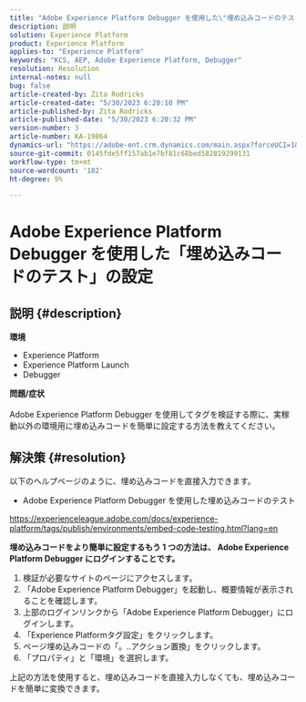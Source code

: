 ```yaml
---
title: "Adobe Experience Platform Debugger を使用した\"埋め込みコードのテスト\"の設定"
description: 説明
solution: Experience Platform
product: Experience Platform
applies-to: "Experience Platform"
keywords: "KCS, AEP, Adobe Experience Platform, Debugger"
resolution: Resolution
internal-notes: null
bug: false
article-created-by: Zita Rodricks
article-created-date: "5/30/2023 6:20:10 PM"
article-published-by: Zita Rodricks
article-published-date: "5/30/2023 6:20:32 PM"
version-number: 3
article-number: KA-19864
dynamics-url: "https://adobe-ent.crm.dynamics.com/main.aspx?forceUCI=1&pagetype=entityrecord&etn=knowledgearticle&id=7f125398-16ff-ed11-8f6e-6045bd006b25"
source-git-commit: 0145fde5ff157ab1e7bf81c68bed582819299131
workflow-type: tm+mt
source-wordcount: '182'
ht-degree: 9%

---
```


# Adobe Experience Platform Debugger を使用した「埋め込みコードのテスト」の設定

## 説明 {#description}

<b>環境</b>
- Experience Platform
- Experience Platform Launch
- Debugger

<b>問題/症状</b><br><br>Adobe Experience Platform Debugger を使用してタグを検証する際に、実稼動以外の環境用に埋め込みコードを簡単に設定する方法を教えてください。<br>

## 解決策 {#resolution}

以下のヘルプページのように、埋め込みコードを直接入力できます。
- Adobe Experience Platform Debugger を使用した埋め込みコードのテスト


https://experienceleague.adobe.com/docs/experience-platform/tags/publish/environments/embed-code-testing.html?lang=en

<b>埋め込みコードをより簡単に設定するもう 1 つの方法は、 Adobe Experience Platform Debugger にログインすることです。</b>

1. 検証が必要なサイトのページにアクセスします。
2. 「Adobe Experience Platform Debugger」を起動し、概要情報が表示されることを確認します。
3. 上部のログインリンクから「Adobe Experience Platform Debugger」にログインします。
4. 「Experience Platformタグ設定」をクリックします。
5. ページ埋め込みコードの「。..アクション置換」をクリックします。
6. 「プロパティ」と「環境」を選択します。


上記の方法を使用すると、埋め込みコードを直接入力しなくても、埋め込みコードを簡単に変換できます。

